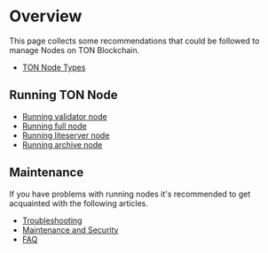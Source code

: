 # Overview

This page collects some recommendations that could be followed to manage Nodes on TON Blockchain.

- [TON Node Types](/v3/documentation/infra/nodes/node-types)

## Running TON Node

- [Running validator node](/v3/guidelines/nodes/running-nodes/validator-node)
- [Running full node](/v3/guidelines/nodes/running-nodes/full-node)
- [Running liteserver node](/v3/guidelines/nodes/running-nodes/liteserver-node)
- [Running archive node](/v3/guidelines/nodes/running-nodes/archive-node)

## Maintenance

If you have problems with running nodes it's recommended to get acquainted with the following articles.

- [Troubleshooting](/v3/guidelines/nodes/nodes-troubleshooting)
- [Maintenance and Security](/v3/guidelines/nodes/node-maintenance-and-security)
- [FAQ](/v3/guidelines/nodes/faq)
